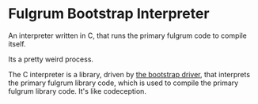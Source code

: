 # Fulgrum Bootstrap Interpreter

An interpreter written in C, that runs the primary fulgrum code to compile itself.

Its a pretty weird process.

The C interpreter is a library, driven by [the bootstrap driver](../../src/bootstrap/main.c), that interprets the primary fulgrum library code, which is used to compile the primary fulgrum library code. It's like codeception.

